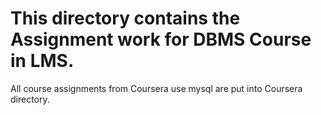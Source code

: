 # This directory contains the Assignment work for DBMS Course in LMS.
All course assignments from Coursera use mysql are put into Coursera directory.
